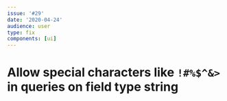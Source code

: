 ```yaml
---
issue: '#29'
date: '2020-04-24'
audience: user
type: fix
components: [ui]
---
```


# Allow special characters like `!#%$^&>` in queries on field type string
